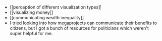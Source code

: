  - [[perception of different visualization types]]
 - [[visualizing money]]
 - [[communicating wealth inequality]]
 - I tried looking into how megaprojects can communicate their benefits to citizens, but I got a bunch of resources for politicians which weren't super helpful for me.
